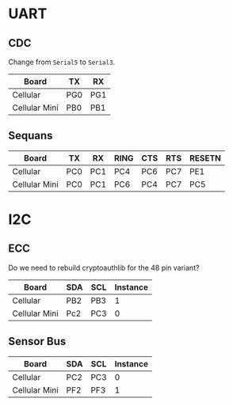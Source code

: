 # UART

## CDC

Change from `Serial5` to `Serial3`.

| Board         | TX  | RX  |
| ------------- | --- | --- |
| Cellular      | PG0 | PG1 |
| Cellular Mini | PB0 | PB1 |

## Sequans

| Board         | TX  | RX  | RING | CTS | RTS | RESETN |
| ------------- | --- | --- | ---- | --- | --- | ------ |
| Cellular      | PC0 | PC1 | PC4  | PC6 | PC7 | PE1    |
| Cellular Mini | PC0 | PC1 | PC6  | PC4 | PC7 | PC5    |


# I2C

## ECC

Do we need to rebuild cryptoauthlib for the 48 pin variant?

| Board         | SDA | SCL | Instance |
| ------------- | --- | --- | -------- |
| Cellular      | PB2 | PB3 | 1        |
| Cellular Mini | Pc2 | PC3 | 0        |

## Sensor Bus

| Board         | SDA | SCL | Instance |
| ------------- | --- | --- | -------- |
| Cellular      | PC2 | PC3 | 0        |
| Cellular Mini | PF2 | PF3 | 1        |